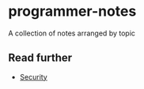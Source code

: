 # programmer-notes

A collection of notes arranged by topic

## Read further
* [Security](Security.md)
